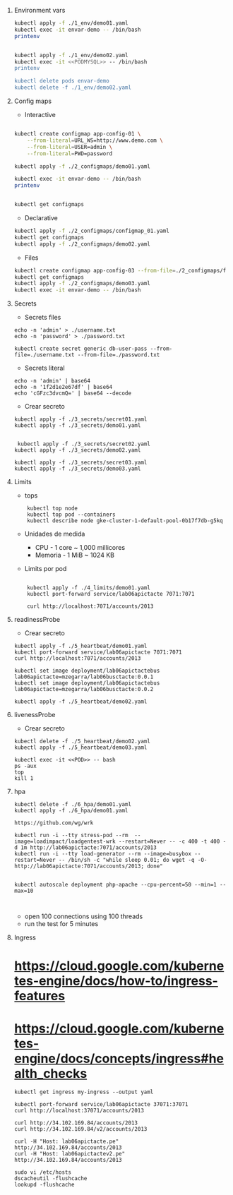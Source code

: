 
1. Environment vars
    ```bash
    kubectl apply -f ./1_env/demo01.yaml
    kubectl exec -it envar-demo -- /bin/bash
    printenv
    

    kubectl apply -f ./1_env/demo02.yaml
    kubectl exec -it <<PODMYSQL>> -- /bin/bash
    printenv

    kubectl delete pods envar-demo
    kubectl delete -f ./1_env/demo02.yaml
    ```

1. Config maps

    - Interactive
    ```bash

    kubectl create configmap app-config-01 \
        --from-literal=URL_WS=http://www.demo.com \
        --from-literal=USER=admin \
        --from-literal=PWD=password 

    kubectl apply -f ./2_configmaps/demo01.yaml

    kubectl exec -it envar-demo -- /bin/bash
    printenv


    kubectl get configmaps
    ```

    - Declarative
    ```bash
    kubectl apply -f ./2_configmaps/configmap_01.yaml
    kubectl get configmaps
    kubectl apply -f ./2_configmaps/demo02.yaml
    ```

    - Files
    ```bash
    kubectl create configmap app-config-03 --from-file=./2_configmaps/files/
    kubectl get configmaps
    kubectl apply -f ./2_configmaps/demo03.yaml
    kubectl exec -it envar-demo -- /bin/bash
    ```    

    
1. Secrets
    - Secrets files
    ```
    echo -n 'admin' > ./username.txt
    echo -n 'password' > ./password.txt

    kubectl create secret generic db-user-pass --from-file=./username.txt --from-file=./password.txt
    ```

    - Secrets literal
    ```
    echo -n 'admin' | base64
    echo -n '1f2d1e2e67df' | base64
    echo 'cGFzc3dvcmQ=' | base64 --decode
    ```


    - Crear secreto
    ```
    kubectl apply -f ./3_secrets/secret01.yaml
    kubectl apply -f ./3_secrets/demo01.yaml


     kubectl apply -f ./3_secrets/secret02.yaml
    kubectl apply -f ./3_secrets/demo02.yaml

    kubectl apply -f ./3_secrets/secret03.yaml
    kubectl apply -f ./3_secrets/demo03.yaml
    ```    



1. Limits

    - tops
    ``` 
        kubectl top node
        kubectl top pod --containers
        kubectl describe node gke-cluster-1-default-pool-0b17f7db-g5kq
    ```
    - Unidades de medida

        * CPU - 1 core ~ 1,000 millicores
        * Memoria - 1 MiB ~ 1024 KB


    - Limits por pod
    ```
       
        kubectl apply -f ./4_limits/demo01.yaml
        kubectl port-forward service/lab06apictacte 7071:7071

        curl http://localhost:7071/accounts/2013
     ```

1. readinessProbe

    - Crear secreto
    ```
    kubectl apply -f ./5_heartbeat/demo01.yaml
    kubectl port-forward service/lab06apictacte 7071:7071
    curl http://localhost:7071/accounts/2013

    kubectl set image deployment/lab06apictactebus lab06apictacte=mzegarra/lab06busctacte:0.0.1
    kubectl set image deployment/lab06apictactebus lab06apictacte=mzegarra/lab06busctacte:0.0.2
    
    kubectl apply -f ./5_heartbeat/demo02.yaml
     ```

1. livenessProbe

    - Crear secreto
    ```
    kubectl delete -f ./5_heartbeat/demo02.yaml
    kubectl apply -f ./5_heartbeat/demo03.yaml

    kubectl exec -it <<POD>> -- bash
    ps -aux 
    top
    kill 1
     ```

1. hpa

    ```
    kubectl delete -f ./6_hpa/demo01.yaml
    kubectl apply -f ./6_hpa/demo01.yaml

    https://github.com/wg/wrk

    kubectl run -i --tty stress-pod --rm  --image=loadimpact/loadgentest-wrk --restart=Never -- -c 400 -t 400 -d 1m http://lab06apictacte:7071/accounts/2013
    kubectl run -i --tty load-generator --rm --image=busybox --restart=Never -- /bin/sh -c "while sleep 0.01; do wget -q -O- http://lab06apictacte:7071/accounts/2013; done"


    kubectl autoscale deployment php-apache --cpu-percent=50 --min=1 --max=10



     ```

     * open 100 connections using 100 threads
     * run the test for 5 minutes

1. Ingress
    # https://cloud.google.com/kubernetes-engine/docs/how-to/ingress-features
    # https://cloud.google.com/kubernetes-engine/docs/concepts/ingress#health_checks
    ```
    kubectl get ingress my-ingress --output yaml

    kubectl port-forward service/lab06apictacte 37071:37071
    curl http://localhost:37071/accounts/2013

    curl http://34.102.169.84/accounts/2013
    curl http://34.102.169.84/v2/accounts/2013

    curl -H "Host: lab06apictacte.pe" http://34.102.169.84/accounts/2013
    curl -H "Host: lab06apictactev2.pe" http://34.102.169.84/accounts/2013
    
    sudo vi /etc/hosts
    dscacheutil -flushcache
    lookupd -flushcache
    ```    